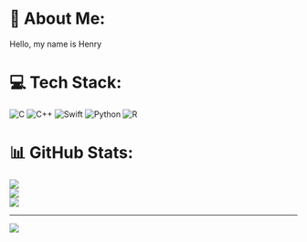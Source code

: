 # 💫 About Me:
Hello, my name is Henry <br>


# 💻 Tech Stack:
![C](https://img.shields.io/badge/c-%2300599C.svg?style=for-the-badge&logo=c&logoColor=white) ![C++](https://img.shields.io/badge/c++-%2300599C.svg?style=for-the-badge&logo=c%2B%2B&logoColor=white) ![Swift](https://img.shields.io/badge/swift-F54A2A?style=for-the-badge&logo=swift&logoColor=white) ![Python](https://img.shields.io/badge/python-3670A0?style=for-the-badge&logo=python&logoColor=ffdd54) ![R](https://img.shields.io/badge/r-%23276DC3.svg?style=for-the-badge&logo=r&logoColor=white)
# 📊 GitHub Stats:
![](https://github-readme-stats.vercel.app/api?username=henryngo615&theme=dark&hide_border=false&include_all_commits=false&count_private=false)<br/>
![](https://github-readme-streak-stats.herokuapp.com/?user=henryngo615&theme=dark&hide_border=false)<br/>
![](https://github-readme-stats.vercel.app/api/top-langs/?username=henryngo615&theme=dark&hide_border=false&include_all_commits=false&count_private=false&layout=compact)

---
[![](https://visitcount.itsvg.in/api?id=henryngo615&icon=0&color=0)](https://visitcount.itsvg.in)

<!-- Proudly created with GPRM ( https://gprm.itsvg.in ) -->
